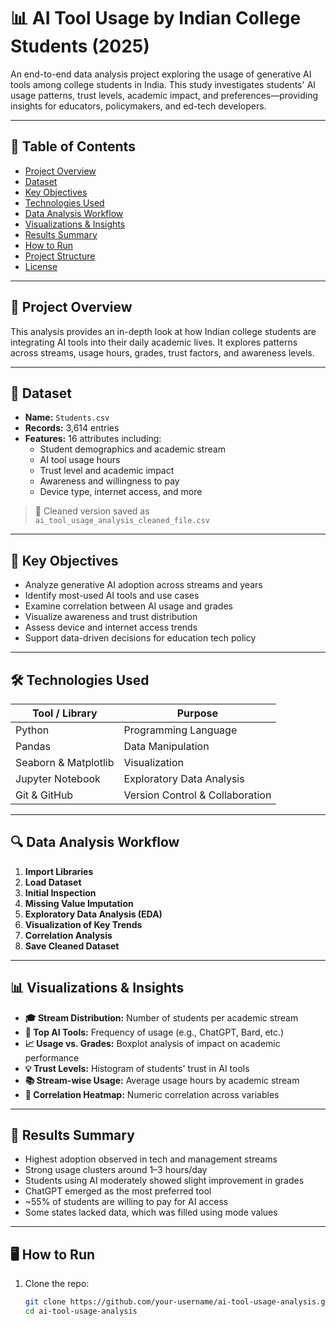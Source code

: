 # 📊 AI Tool Usage by Indian College Students (2025)

An end-to-end data analysis project exploring the usage of generative AI tools among college students in India. This study investigates students' AI usage patterns, trust levels, academic impact, and preferences—providing insights for educators, policymakers, and ed-tech developers.

---

## 📁 Table of Contents

- [Project Overview](#project-overview)
- [Dataset](#dataset)
- [Key Objectives](#key-objectives)
- [Technologies Used](#technologies-used)
- [Data Analysis Workflow](#data-analysis-workflow)
- [Visualizations & Insights](#visualizations--insights)
- [Results Summary](#results-summary)
- [How to Run](#how-to-run)
- [Project Structure](#project-structure)
- [License](#license)

---

## 🚀 Project Overview

This analysis provides an in-depth look at how Indian college students are integrating AI tools into their daily academic lives. It explores patterns across streams, usage hours, grades, trust factors, and awareness levels.

---

## 📂 Dataset

- **Name:** `Students.csv`
- **Records:** 3,614 entries
- **Features:** 16 attributes including:
  - Student demographics and academic stream
  - AI tool usage hours
  - Trust level and academic impact
  - Awareness and willingness to pay
  - Device type, internet access, and more

> 🧼 Cleaned version saved as `ai_tool_usage_analysis_cleaned_file.csv`

---

## 🎯 Key Objectives

- Analyze generative AI adoption across streams and years
- Identify most-used AI tools and use cases
- Examine correlation between AI usage and grades
- Visualize awareness and trust distribution
- Assess device and internet access trends
- Support data-driven decisions for education tech policy

---

## 🛠️ Technologies Used

| Tool / Library     | Purpose                      |
|--------------------|------------------------------|
| Python             | Programming Language         |
| Pandas             | Data Manipulation            |
| Seaborn & Matplotlib | Visualization              |
| Jupyter Notebook   | Exploratory Data Analysis    |
| Git & GitHub       | Version Control & Collaboration |

---

## 🔍 Data Analysis Workflow

1. **Import Libraries**
2. **Load Dataset**
3. **Initial Inspection**
4. **Missing Value Imputation**
5. **Exploratory Data Analysis (EDA)**
6. **Visualization of Key Trends**
7. **Correlation Analysis**
8. **Save Cleaned Dataset**

---

## 📊 Visualizations & Insights

- **🎓 Stream Distribution:** Number of students per academic stream
- **🧠 Top AI Tools:** Frequency of usage (e.g., ChatGPT, Bard, etc.)
- **📈 Usage vs. Grades:** Boxplot analysis of impact on academic performance
- **💡 Trust Levels:** Histogram of students' trust in AI tools
- **📚 Stream-wise Usage:** Average usage hours by academic stream
- **📌 Correlation Heatmap:** Numeric correlation across variables

---

## 📌 Results Summary

- Highest adoption observed in tech and management streams
- Strong usage clusters around 1–3 hours/day
- Students using AI moderately showed slight improvement in grades
- ChatGPT emerged as the most preferred tool
- ~55% of students are willing to pay for AI access
- Some states lacked data, which was filled using mode values

---

## 🖥️ How to Run

1. Clone the repo:
   ```bash
   git clone https://github.com/your-username/ai-tool-usage-analysis.git
   cd ai-tool-usage-analysis
